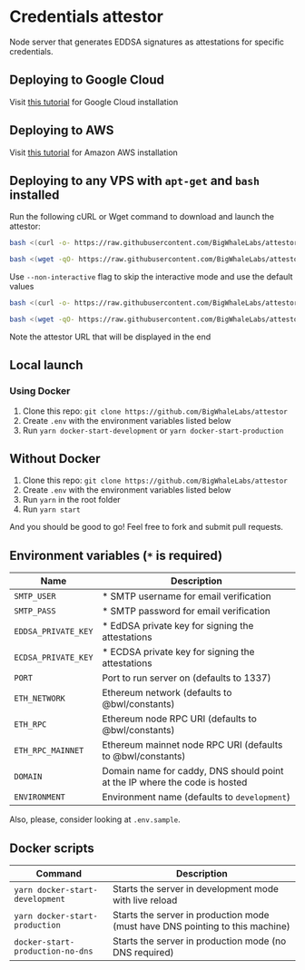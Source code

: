 # Credentials attestor

Node server that generates EDDSA signatures as attestations for specific credentials.

## Deploying to Google Cloud

Visit [this tutorial](./docs/gcp.md) for Google Cloud installation

## Deploying to AWS

Visit [this tutorial](./docs/aws.md) for Amazon AWS installation

## Deploying to any VPS with `apt-get` and `bash` installed

Run the following cURL or Wget command to download and launch the attestor:

```bash
bash <(curl -o- https://raw.githubusercontent.com/BigWhaleLabs/attestor/main/scripts/install.sh)
```

```bash
bash <(wget -qO- https://raw.githubusercontent.com/BigWhaleLabs/attestor/main/scripts/install.sh)
```

Use `--non-interactive` flag to skip the interactive mode and use the default values

```bash
bash <(curl -o- https://raw.githubusercontent.com/BigWhaleLabs/attestor/main/scripts/install.sh) --non-interactive
```

```bash
bash <(wget -qO- https://raw.githubusercontent.com/BigWhaleLabs/attestor/main/scripts/install.sh) --non-interactive
```

Note the attestor URL that will be displayed in the end

## Local launch

### Using Docker

1. Clone this repo: `git clone https://github.com/BigWhaleLabs/attestor`
2. Create `.env` with the environment variables listed below
3. Run `yarn docker-start-development` or `yarn docker-start-production`

## Without Docker

1. Clone this repo: `git clone https://github.com/BigWhaleLabs/attestor`
2. Create `.env` with the environment variables listed below
3. Run `yarn` in the root folder
4. Run `yarn start`

And you should be good to go! Feel free to fork and submit pull requests.

## Environment variables (`*` is required)

| Name                | Description                                                                |
| ------------------- | -------------------------------------------------------------------------- |
| `SMTP_USER`         | \* SMTP username for email verification                                    |
| `SMTP_PASS`         | \* SMTP password for email verification                                    |
| `EDDSA_PRIVATE_KEY` | \* EdDSA private key for signing the attestations                          |
| `ECDSA_PRIVATE_KEY` | \* ECDSA private key for signing the attestations                          |
| `PORT`              | Port to run server on (defaults to 1337)                                   |
| `ETH_NETWORK`       | Ethereum network (defaults to @bwl/constants)                              |
| `ETH_RPC`           | Ethereum node RPC URI (defaults to @bwl/constants)                         |
| `ETH_RPC_MAINNET`   | Ethereum mainnet node RPC URI (defaults to @bwl/constants)                 |
| `DOMAIN`            | Domain name for caddy, DNS should point at the IP where the code is hosted |
| `ENVIRONMENT`       | Environment name (defaults to `development`)                               |

Also, please, consider looking at `.env.sample`.

## Docker scripts

| Command                          | Description                                                                   |
| -------------------------------- | ----------------------------------------------------------------------------- |
| `yarn docker-start-development`  | Starts the server in development mode with live reload                        |
| `yarn docker-start-production`   | Starts the server in production mode (must have DNS pointing to this machine) |
| `docker-start-production-no-dns` | Starts the server in production mode (no DNS required)                        |
